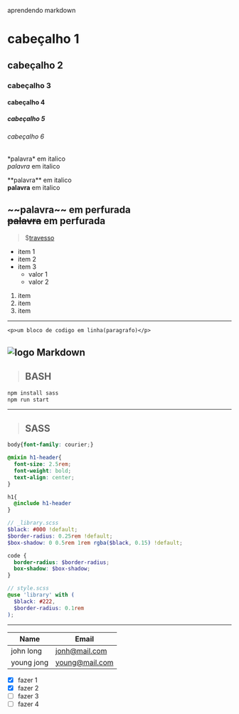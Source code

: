 aprendendo markdown
<!-- cabeçalho -->
# cabeçalho 1 
## cabeçalho 2 
### cabeçalho 3 
#### cabeçalho 4 
##### cabeçalho 5 
###### cabeçalho 6 

<!-- italico -->
\*palavra\* em italico  
_palavra_ em italico

<!-- dobre e será strong -->
\*\*palavra\*\* em italico  
__palavra__ em italico

<!-- linha no meio -->
\~\~palavra\~\~ em perfurada  
~~palavra~~ em perfurada
---
<!-- link -->
> $[travesso](https://www.travesso.com "travesso...")

<!-- ul -->
* item 1
* item 2
* item 3
  * valor 1
  * valor 2

<!-- ol -->
1. item
2. item
3. item
---
<!-- inline code block -->
`<p>um bloco de codigo em linha(paragrafo)</p>`

<!-- imagens -->
![logo Markdown](https://markdown-here.com/img/icon256.png "logo Mark")
---
> ## BASH
```bash
npm install sass
npm run start
```
---
> ## SASS

```scss
body{font-family: courier;}

@mixin h1-header{
  font-size: 2.5rem;
  font-weight: bold;
  text-align: center;
}

h1{
  @include h1-header
}
```

```scss
// _library.scss
$black: #000 !default;
$border-radius: 0.25rem !default;
$box-shadow: 0 0.5rem 1rem rgba($black, 0.15) !default;

code {
  border-radius: $border-radius;
  box-shadow: $box-shadow;
}

// style.scss
@use 'library' with (
  $black: #222,
  $border-radius: 0.1rem
);

```
---
<!-- table -->
| Name      |Email|
|-----------|----------|
|john long  |jonh@mail.com|
|young jong |young@mail.com|

<!-- lista de tarefas -->
* [x] fazer 1
* [x] fazer 2
* [ ] fazer 3
* [ ] fazer 4
